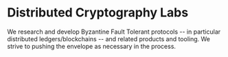 # Distributed Cryptography Labs

We research and develop Byzantine Fault Tolerant protocols -- in particular distributed ledgers/blockchains -- and related products and tooling.
We strive to pushing the envelope as necessary in the process.
